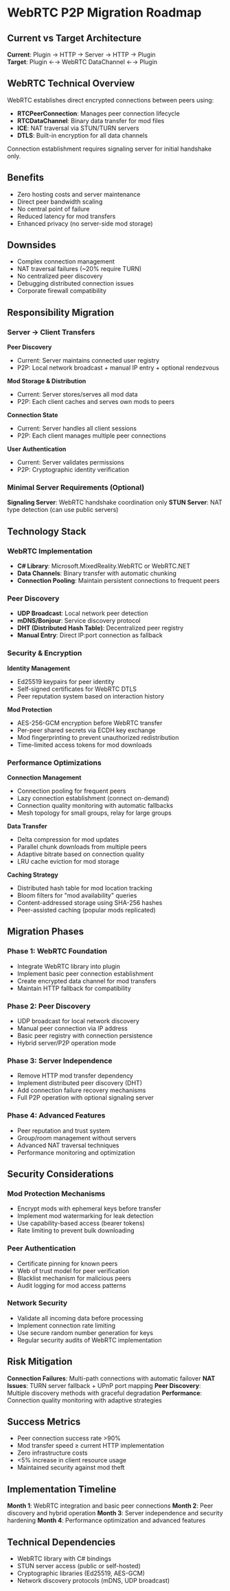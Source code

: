 # WebRTC P2P Migration Roadmap

## Current vs Target Architecture

**Current**: Plugin → HTTP → Server → HTTP → Plugin  
**Target**: Plugin ←→ WebRTC DataChannel ←→ Plugin

## WebRTC Technical Overview

WebRTC establishes direct encrypted connections between peers using:
- **RTCPeerConnection**: Manages peer connection lifecycle
- **RTCDataChannel**: Binary data transfer for mod files
- **ICE**: NAT traversal via STUN/TURN servers
- **DTLS**: Built-in encryption for all data channels

Connection establishment requires signaling server for initial handshake only.

## Benefits

- Zero hosting costs and server maintenance
- Direct peer bandwidth scaling
- No central point of failure
- Reduced latency for mod transfers
- Enhanced privacy (no server-side mod storage)

## Downsides

- Complex connection management
- NAT traversal failures (~20% require TURN)
- No centralized peer discovery
- Debugging distributed connection issues
- Corporate firewall compatibility

## Responsibility Migration

### Server → Client Transfers

**Peer Discovery**
- Current: Server maintains connected user registry
- P2P: Local network broadcast + manual IP entry + optional rendezvous

**Mod Storage & Distribution**
- Current: Server stores/serves all mod data
- P2P: Each client caches and serves own mods to peers

**Connection State**
- Current: Server handles all client sessions
- P2P: Each client manages multiple peer connections

**User Authentication**
- Current: Server validates permissions
- P2P: Cryptographic identity verification

### Minimal Server Requirements (Optional)

**Signaling Server**: WebRTC handshake coordination only
**STUN Server**: NAT type detection (can use public servers)

## Technology Stack

### WebRTC Implementation
- **C# Library**: Microsoft.MixedReality.WebRTC or WebRTC.NET
- **Data Channels**: Binary transfer with automatic chunking
- **Connection Pooling**: Maintain persistent connections to frequent peers

### Peer Discovery
- **UDP Broadcast**: Local network peer detection
- **mDNS/Bonjour**: Service discovery protocol
- **DHT (Distributed Hash Table)**: Decentralized peer registry
- **Manual Entry**: Direct IP:port connection as fallback

### Security & Encryption

**Identity Management**
- Ed25519 keypairs for peer identity
- Self-signed certificates for WebRTC DTLS
- Peer reputation system based on interaction history

**Mod Protection**
- AES-256-GCM encryption before WebRTC transfer
- Per-peer shared secrets via ECDH key exchange
- Mod fingerprinting to prevent unauthorized redistribution
- Time-limited access tokens for mod downloads

### Performance Optimizations

**Connection Management**
- Connection pooling for frequent peers
- Lazy connection establishment (connect on-demand)
- Connection quality monitoring with automatic fallbacks
- Mesh topology for small groups, relay for large groups

**Data Transfer**
- Delta compression for mod updates
- Parallel chunk downloads from multiple peers
- Adaptive bitrate based on connection quality
- LRU cache eviction for mod storage

**Caching Strategy**
- Distributed hash table for mod location tracking
- Bloom filters for "mod availability" queries
- Content-addressed storage using SHA-256 hashes
- Peer-assisted caching (popular mods replicated)

## Migration Phases

### Phase 1: WebRTC Foundation
- Integrate WebRTC library into plugin
- Implement basic peer connection establishment
- Create encrypted data channel for mod transfers
- Maintain HTTP fallback for compatibility

### Phase 2: Peer Discovery
- UDP broadcast for local network discovery
- Manual peer connection via IP address
- Basic peer registry with connection persistence
- Hybrid server/P2P operation mode

### Phase 3: Server Independence
- Remove HTTP mod transfer dependency
- Implement distributed peer discovery (DHT)
- Add connection failure recovery mechanisms
- Full P2P operation with optional signaling server

### Phase 4: Advanced Features
- Peer reputation and trust system
- Group/room management without servers
- Advanced NAT traversal techniques
- Performance monitoring and optimization

## Security Considerations

### Mod Protection Mechanisms
- Encrypt mods with ephemeral keys before transfer
- Implement mod watermarking for leak detection
- Use capability-based access (bearer tokens)
- Rate limiting to prevent bulk downloading

### Peer Authentication
- Certificate pinning for known peers
- Web of trust model for peer verification
- Blacklist mechanism for malicious peers
- Audit logging for mod access patterns

### Network Security
- Validate all incoming data before processing
- Implement connection rate limiting
- Use secure random number generation for keys
- Regular security audits of WebRTC implementation

## Risk Mitigation

**Connection Failures**: Multi-path connections with automatic failover
**NAT Issues**: TURN server fallback + UPnP port mapping
**Peer Discovery**: Multiple discovery methods with graceful degradation
**Performance**: Connection quality monitoring with adaptive strategies

## Success Metrics

- Peer connection success rate >90%
- Mod transfer speed ≥ current HTTP implementation
- Zero infrastructure costs
- <5% increase in client resource usage
- Maintained security against mod theft

## Implementation Timeline

**Month 1**: WebRTC integration and basic peer connections
**Month 2**: Peer discovery and hybrid operation
**Month 3**: Server independence and security hardening
**Month 4**: Performance optimization and advanced features

## Technical Dependencies

- WebRTC library with C# bindings
- STUN server access (public or self-hosted)
- Cryptographic libraries (Ed25519, AES-GCM)
- Network discovery protocols (mDNS, UDP broadcast)